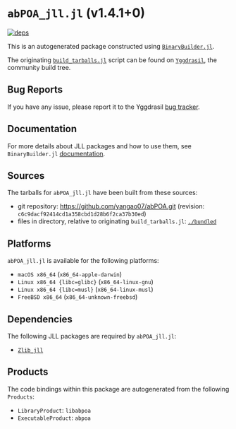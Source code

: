 # `abPOA_jll.jl` (v1.4.1+0)

[![deps](https://juliahub.com/docs/abPOA_jll/deps.svg)](https://juliahub.com/ui/Packages/abPOA_jll/rN47e?page=2)

This is an autogenerated package constructed using [`BinaryBuilder.jl`](https://github.com/JuliaPackaging/BinaryBuilder.jl).

The originating [`build_tarballs.jl`](https://github.com/JuliaPackaging/Yggdrasil/blob/7e645c9034b7ca2d9bee230a9a38432703a1bbdc/A/abPOA/build_tarballs.jl) script can be found on [`Yggdrasil`](https://github.com/JuliaPackaging/Yggdrasil/), the community build tree.

## Bug Reports

If you have any issue, please report it to the Yggdrasil [bug tracker](https://github.com/JuliaPackaging/Yggdrasil/issues).

## Documentation

For more details about JLL packages and how to use them, see `BinaryBuilder.jl` [documentation](https://docs.binarybuilder.org/stable/jll/).

## Sources

The tarballs for `abPOA_jll.jl` have been built from these sources:

* git repository: https://github.com/yangao07/abPOA.git (revision: `c6c9dacf92414cd1a358cbd1d28b6f2ca37b30ed`)
* files in directory, relative to originating `build_tarballs.jl`: [`./bundled`](https://github.com/JuliaPackaging/Yggdrasil/tree/7e645c9034b7ca2d9bee230a9a38432703a1bbdc/A/abPOA/bundled)

## Platforms

`abPOA_jll.jl` is available for the following platforms:

* `macOS x86_64` (`x86_64-apple-darwin`)
* `Linux x86_64 {libc=glibc}` (`x86_64-linux-gnu`)
* `Linux x86_64 {libc=musl}` (`x86_64-linux-musl`)
* `FreeBSD x86_64` (`x86_64-unknown-freebsd`)

## Dependencies

The following JLL packages are required by `abPOA_jll.jl`:

* [`Zlib_jll`](https://github.com/JuliaBinaryWrappers/Zlib_jll.jl)

## Products

The code bindings within this package are autogenerated from the following `Products`:

* `LibraryProduct`: `libabpoa`
* `ExecutableProduct`: `abpoa`
